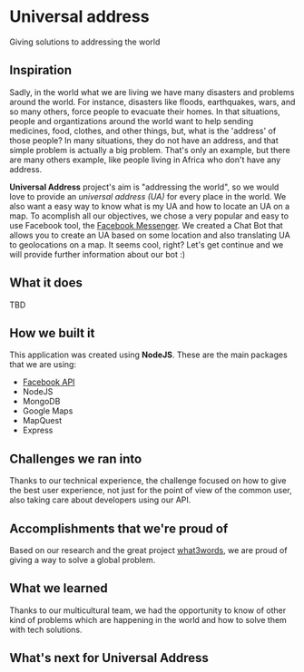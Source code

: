 # Universal address

Giving solutions to addressing the world

## Inspiration

Sadly, in the world what we are living we have many disasters and problems around the world. For instance, disasters like floods, earthquakes, wars, and so many others, force people to evacuate their homes. In that situations, people and organtizations around the world want to help sending medicines, food, clothes, and other things, but, what is the 'address' of those people? In many situations, they do not have an address, and that simple problem is actually a big problem. That's only an example, but there are many others example, like people living in Africa who don't have any address.

**Universal Address** project's aim is "addressing the world", so we would love to provide an *universal address (UA)* for every place in the world. We also want a easy way to know what is my UA and how to locate an UA on a map. To acomplish all our objectives, we chose a very popular and easy to use Facebook tool, the [Facebook Messenger](). We created a Chat Bot that allows you to create an UA based on some location and also translating UA to geolocations on a map. It seems cool, right? Let's get continue and we will provide further information about our bot :)

## What it does
TBD

## How we built it
This application was created using **NodeJS**. These are the main packages that we are using:

- [Facebook API](https://www.npmjs.com/package/fb)
- NodeJS
- MongoDB
- Google Maps
- MapQuest
- Express

## Challenges we ran into

Thanks to our technical experience, the challenge focused on how to give the best user experience, not just for the point of view of the common user, also taking care about developers using our API.

## Accomplishments that we're proud of

Based on our research and the great project [what3words](https://what3words.com/), we are proud of giving a way to solve a global problem.

## What we learned

Thanks to our multicultural team, we had the opportunity to know of other kind of problems which are happening in the world and how to solve them with tech solutions.

## What's next for Universal Address
